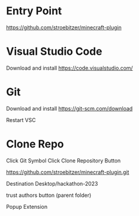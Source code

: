 # Entry Point

https://github.com/stroebitzer/minecraft-plugin

# Visual Studio Code

Download and install https://code.visualstudio.com/

# Git

Download and install https://git-scm.com/download

Restart VSC

# Clone Repo

Click Git Symbol
Click Clone Repository Button

https://github.com/stroebitzer/minecraft-plugin.git

Destination Desktop/hackathon-2023

trust authors button (parent folder)

Popup Extension

